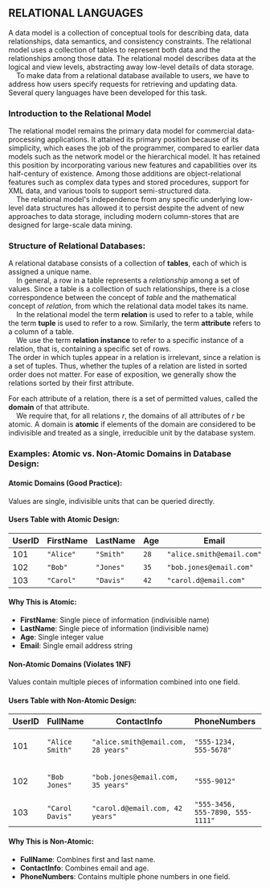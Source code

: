 ## RELATIONAL LANGUAGES
A data model is a collection of conceptual tools for describing data, data relationships, data semantics, and consistency constraints. The relational model uses a collection of tables to represent both data and the relationships among those data. The
relational model describes data at the logical and view levels, abstracting away low-level details of data storage.  
&nbsp;&nbsp;&nbsp;&nbsp;To make data from a relational database available to users, we have to address how users specify requests for retrieving and updating data. Several query languages have been developed for this task.

### Introduction to the Relational Model 
The relational model remains the primary data model for commercial data-processing applications. It attained its primary position because of its simplicity, which eases the job of the programmer, compared to earlier data models such as the network model or the hierarchical model. It has retained this position by incorporating various new features and capabilities over its half-century of existence. Among those additions are object-relational features such as complex data types and stored procedures, support for XML data, and various tools to support semi-structured data.  
&nbsp;&nbsp;&nbsp;&nbsp;The relational model's independence from any specific underlying low-level data structures has allowed it to persist despite the advent of new approaches to data storage, including modern column-stores that are designed for large-scale data mining.

### Structure of Relational Databases:
A relational database consists of a collection of **tables**, each of which is assigned a unique name.  
&nbsp;&nbsp;&nbsp;&nbsp;In general, a row in a table represents a *relationship* among a set of values. Since a table is a collection of such relationships, there is a close correspondence between the concept of *table* and the mathematical concept of *relation*, from which the relational data model takes its name.  
&nbsp;&nbsp;&nbsp;&nbsp;In the relational model the term **relation** is used to refer to a table, while the term **tuple** is used to refer to a row. Similarly, the term **attribute** refers to a column of a table.  
&nbsp;&nbsp;&nbsp;&nbsp;We use the term **relation instance** to refer to a specific instance of a relation, that is, containing a specific set of rows.  
The order in which tuples appear in a relation is irrelevant, since a relation is a set of tuples. Thus, whether the tuples of a relation are listed in sorted order does not matter. For ease of exposition, we generally show the relations sorted by their first attribute.  

For each attribute of a relation, there is a set of permitted values, called the **domain** of that attribute.  
&nbsp;&nbsp;&nbsp;&nbsp;We require that, for all relations *r*, the domains of all attributes of *r* be atomic. A domain is **atomic** if elements of the domain are considered to be indivisible and treated as a single, irreducible unit by the database system.

### Examples: Atomic vs. Non-Atomic Domains in Database Design:
#### Atomic Domains (Good Practice):
Values are single, indivisible units that can be queried directly.

#### Users Table with Atomic Design:
| UserID | FirstName | LastName | Age | Email |
|--------|-----------|----------|-----|-------|
| 101 | `"Alice"` | `"Smith"` | `28` | `"alice.smith@email.com"` |
| 102 | `"Bob"` | `"Jones"` | `35` | `"bob.jones@email.com"` |
| 103 | `"Carol"` | `"Davis"` | `42` | `"carol.d@email.com"` |

#### Why This is Atomic:
- **FirstName**: Single piece of information (indivisible name)
- **LastName**: Single piece of information (indivisible name)  
- **Age**: Single integer value
- **Email**: Single email address string

#### Non-Atomic Domains (Violates 1NF)
Values contain multiple pieces of information combined into one field.

#### Users Table with Non-Atomic Design:
| UserID | FullName | ContactInfo | PhoneNumbers | Address |
|--------|----------|-------------|--------------|---------|
| 101 | `"Alice Smith"` | `"alice.smith@email.com, 28 years"` | `"555-1234, 555-5678"` | `"123 Main St, Springfield, IL, 62701"` |
| 102 | `"Bob Jones"` | `"bob.jones@email.com, 35 years"` | `"555-9012"` | `"456 Oak Ave, Metropolis, NY, 10001"` |
| 103 | `"Carol Davis"` | `"carol.d@email.com, 42 years"` | `"555-3456, 555-7890, 555-1111"` | `"789 Pine Rd, Gotham, NJ, 07001"` |

#### Why This is Non-Atomic:
- **FullName**: Combines first and last name.
- **ContactInfo**: Combines email and age.
- **PhoneNumbers**: Contains multiple phone numbers in one field.
